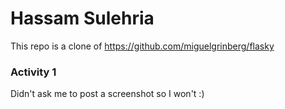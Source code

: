 # Hassam Sulehria

This repo is a clone of https://github.com/miguelgrinberg/flasky 

### Activity 1
Didn't ask me to post a screenshot so I won't :)

